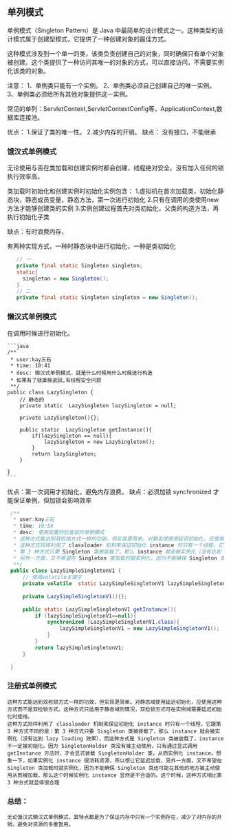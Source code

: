 ## 单列模式

单例模式（Singleton Pattern）是 Java 中最简单的设计模式之一。这种类型的设计模式属于创建型模式，它提供了一种创建对象的最佳方式。

这种模式涉及到一个单一的类，该类负责创建自己的对象，同时确保只有单个对象被创建。这个类提供了一种访问其唯一的对象的方式，可以直接访问，不需要实例化该类的对象。

注意：
    1、单例类只能有一个实例。
    2、单例类必须自己创建自己的唯一实例。
    3、单例类必须给所有其他对象提供这一实例。

常见的单列：ServletContext,ServletContextConfig等，ApplicationContext,数据库连接池。

优点：
    1.保证了类的唯一性。
    2.减少内存的开销。
缺点：
    没有接口，不能继承
    
### 饿汉式单例模式
   无论使用与否在类加载和创建实例时都会创建，线程绝对安全。没有加入任何的锁执行效率高。
   
   类加载时初始化和创建实例时初始化实例包含：
   1.虚拟机在首次加载类，初始化静态块，静态成员变量，静态方法，第一次进行初始化
   2.只有在调用的类使用new方法才能够创建类的实例
   3.实例创建过程首先对类初始化，父类的构造方法，再执行初始化子类
   
   缺点：有时浪费内存，
   
   有两种实现方式，一种时静态块中进行初始化，一种是类初始化
   
   ```java
      // 一
      private final static Singleton singleton;
      static{
        singleton = new Singleton();
      } 
      // 二
      private final static Singleton singleton = new Singleton();
   ```
   
### 懒汉式单例模式
   在调用时候进行初始化。
   
    ```java
    /**
     * user:kay三石
     * time: 10:41
     * desc: 懒汉式单例模式，就是什么时候用什么时候进行构造
     * 如果有了就直接返回,有线程安全问题
     **/
    public class LazySingleton {
        // 静态的
        private static  LazySingleton lazySingleton = null;
    
        private LazySingleton(){};
    
        public static  LazySingleton getInstance(){
            if(lazySingleton == null){
                lazySingleton = new LazySingleton();
            }
            return lazySingleton;
        }
    
    }
    ```
    
   优点：第一次调用才初始化，避免内存浪费。
   缺点：必须加锁 synchronized 才能保证单例，但加锁会影响效率
   
   ```java
    /**
     * user:kay三石
     * time: 10:58
     * desc: 使用双重的检查锁的单例模式
     * 这种方式能达到双检锁方式一样的功效，但实现更简单。对静态域使用延迟初始化，应使用这种方式而不是双检锁方式。这种方式只适用于静态域的情况，双检锁方式可在实例域需要延迟初始化时使用。
     * 这种方式同样利用了 classloader 机制来保证初始化 instance 时只有一个线程，它跟第 3 种方式不同的是：
     * 第 3 种方式只要 Singleton 类被装载了，那么 instance 就会被实例化（没有达到 lazy loading 效果），而这种方式是 Singleton 类被装载了，instance 不一定被初始化。因为 SingletonHolder 类没有被主动使用，只有通过显式调用 getInstance 方法时，才会显式装载 SingletonHolder 类，从而实例化 instance。想象一下，如果实例化 instance 很消耗资源，所以想让它延迟加载，
     * 另外一方面，又不希望在 Singleton 类加载时就实例化，因为不能确保 Singleton 类还可能在其他的地方被主动使用从而被加载，那么这个时候实例化 instance 显然是不合适的。这个时候，这种方式相比第 3 种方式就显得很合理
     **/
    public class LazySimpleSingletonV1 {
        // 使用volatile关键字
        private volatile  static LazySimpleSingletonV1 lazySimpleSingletonV1;
    
        private LazySimpleSingletonV1(){};
    
        public static LazySimpleSingletonV1 getInstance(){
            if (lazySimpleSingletonV1==null){
                synchronized (LazySimpleSingletonV1.class){
                    lazySimpleSingletonV1 = new LazySimpleSingletonV1();
                }
            }
            return lazySimpleSingletonV1;
        }
    
    }
   ```
### 注册式单例模式
    这种方式能达到双检锁方式一样的功效，但实现更简单。对静态域使用延迟初始化，应使用这种方式而不是双检锁方式。这种方式只适用于静态域的情况，双检锁方式可在实例域需要延迟初始化时使用。
    这种方式同样利用了 classloader 机制来保证初始化 instance 时只有一个线程，它跟第 3 种方式不同的是：第 3 种方式只要 Singleton 类被装载了，那么 instance 就会被实例化（没有达到 lazy loading 效果），而这种方式是 Singleton 类被装载了，instance 不一定被初始化。因为 SingletonHolder 类没有被主动使用，只有通过显式调用 getInstance 方法时，才会显式装载 SingletonHolder 类，从而实例化 instance。想象一下，如果实例化 instance 很消耗资源，所以想让它延迟加载，另外一方面，又不希望在 Singleton 类加载时就实例化，因为不能确保 Singleton 类还可能在其他的地方被主动使用从而被加载，那么这个时候实例化 instance 显然是不合适的。这个时候，这种方式相比第 3 种方式就显得很合理

### 总结：
    无论饿汉式懒汉式单例模式，其特点都是为了保证内存中只有一个实例存在，减少了对内存的开销，避免对资源的多重暂用。
    